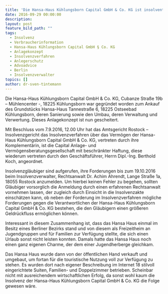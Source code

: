 ```yaml
---
title: 'Die Hansa-Haus Kühlungsborn Capital GmbH & Co. KG ist insolvent!'
date: 2016-09-29 00:00:00
description:
layout: post
feature_bild_path: ""
tags:
  - Insolvenz
  - Verbraucherinformation
  - Hansa-Haus Kühlungsborn Capital GmbH § Co. KG
  - Anlagekonzept
  - Insolvenzverfahren
  - Anlegerschutz
  - Advoadvice
  - Berlin
  - Insolvenzverwalter
topics: []
author: dr-sven-tintemann
---
```



Die Hansa-Haus Kühlungsborn Capital GmbH & Co. KG, Cubanze Straße 19b – Mühlencenter -, 18225 Kühlungsborn war gegründet worden zum Ankauf des Grundstücks Hansa-Haus Tannestraße 6, 18225 Ostseebad Kühlungsborn, deren Sanierung sowie den Umbau, deren Verwaltung und Verwertung. Dieses Anlagekonzept ist nun gescheitert.

Mit Beschluss vom 7.9.2016, 12.00 Uhr hat das Amtsgericht Rostock – Insolvenzgericht das Insolvenzverfahren über das Vermögen der Hansa-Haus Kühlungsborn Capital GmbH & Co. KG, vertreten durch ihre Komplementärin, ist die Capital Anlage- und Vermögensberatungsgesellschaft mit beschränkter Haftung, diese wiederum vertreten durch den Geschäftsführer, Herrn Dipl.-Ing. Berthold Koch, angeordnet.

Insolvenzgläubiger sind aufgerufen, ihre Forderungen bis zum 19.10.2016 beim Insolvenzverwalter, Rechtsanwalt Dr. Achim Ahrendt, Lange Straße 1a, 18055 Rostock anzumelden. Um hierbei keinen Fehler zu begehen, sollten Gläubiger vorsorglich die Anmeldung durch einen erfahrenen Rechtsanwalt vornehmen lassen, der zugleich durch Einsicht in die Insolvenzakte einschätzen kann, ob neben der Forderung im Insolvenzverfahren mögliche Forderungen gegen die Verantwortlichen der Hansa-Haus Kühlungsborn Capital GmbH & Co. KG bestehen, die den Gläubigern einen größeren Geldrückfluss ermöglichen können.

Interessant in diesem Zusammenhang ist, dass das Hansa Haus einmal im Besitz eines Berliner Bezirks stand und von diesem als Freizeitheim an Jugendgruppen und für Familien zur Verfügung stellte, die sich einen Urlaub sonst nicht leisten konnten. Damals hatte das Hansa Haus noch einen ganz eigenen Charme, der dem einer Jugendherberge gleichkam.

Das Hansa Haus wurde dann von der öffentlichen Hand verkauft und umgebaut, um fortan für die touristische Nutzung voll zur Verfügung zu stehen. Es wurden dort nach eigener Beschreibung im Internet 18 stilvoll eingerichtete Suiten, Familien- und Doppelzimmer betrieben. Scheinbar nicht mit ausreichendem wirtschaftlichen Erfolg, da sonst wohl kaum die Insolvenz der Hansa-Haus Kühlungsborn Capital GmbH & Co. KG die Folge gewesen wäre.